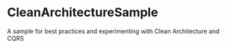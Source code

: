 # CleanArchitectureSample
A sample for best practices and experimenting with Clean Architecture and CQRS
